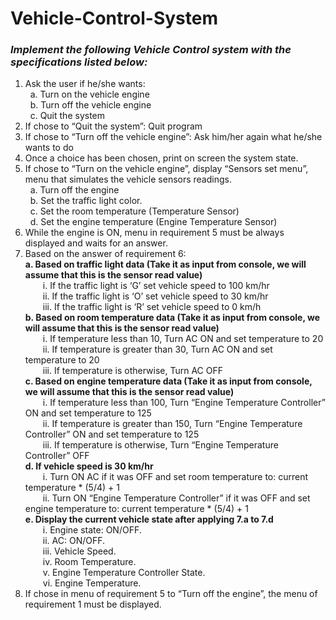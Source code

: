 # Vehicle-Control-System
<i><h3> Implement the following Vehicle Control system with the specifications listed below:</h3></i>

1. Ask the user if he/she wants:<br>
&nbsp;&nbsp;a. Turn on the vehicle engine<br>
&nbsp;&nbsp;b. Turn off the vehicle engine<br>
&nbsp;&nbsp;c. Quit the system<br>
2. If chose to “Quit the system”: Quit program<br>
3. If chose to “Turn off the vehicle engine”: Ask him/her again what he/she wants to do<br>
4. Once a choice has been chosen, print on screen the system state.<br>
5. If chose to “Turn on the vehicle engine”, display “Sensors set menu”, menu that simulates the vehicle sensors readings.<br>
&nbsp;&nbsp;a. Turn off the engine<br>
&nbsp;&nbsp;b. Set the traffic light color.<br>
&nbsp;&nbsp;c. Set the room temperature (Temperature Sensor)<br>
&nbsp;&nbsp;d. Set the engine temperature (Engine Temperature Sensor)<br>
6. While the engine is ON, menu in requirement 5 must be always displayed and waits for an answer.<br>
7. Based on the answer of requirement 6:<br>
**a. Based on traffic light data (Take it as input from console, we will assume that this is the sensor read value)**<br>
&emsp;&emsp;i. If the traffic light is ‘G’ set vehicle speed to 100 km/hr<br>
&emsp;&emsp;ii. If the traffic light is ‘O’ set vehicle speed to 30 km/hr<br>
&emsp;&emsp;iii. If the traffic light is ‘R’ set vehicle speed to 0 km/h<br>
**b. Based on room temperature data (Take it as input from console, we will assume that this is the sensor read value)<br>**
&emsp;&emsp;i. If temperature less than 10, Turn AC ON and set temperature to 20<br>
&emsp;&emsp;ii. If temperature is greater than 30, Turn AC ON and set temperature to 20<br>
&emsp;&emsp;iii. If temperature is otherwise, Turn AC OFF<br>
**c. Based on engine temperature data (Take it as input from console, we will assume that this is the sensor read value)<br>**
&emsp;&emsp;i. If temperature less than 100, Turn “Engine Temperature Controller” ON and set temperature to 125<br>
&emsp;&emsp;ii. If temperature is greater than 150, Turn “Engine Temperature Controller” ON and set temperature to 125<br>
&emsp;&emsp;iii. If temperature is otherwise, Turn “Engine Temperature Controller” OFF<br>
**d. If vehicle speed is 30 km/hr<br>**
&emsp;&emsp;i. Turn ON AC if it was OFF and set room temperature to: current temperature * (5/4) + 1<br>
&emsp;&emsp;ii. Turn ON “Engine Temperature Controller” if it was OFF and set engine temperature to: current temperature * (5/4) + 1<br>
**e. Display the current vehicle state after applying 7.a to 7.d<br>**
&emsp;&emsp;i. Engine state: ON/OFF.<br>
&emsp;&emsp;ii. AC: ON/OFF.<br>
&emsp;&emsp;iii. Vehicle Speed.<br>
&emsp;&emsp;iv. Room Temperature.<br>
&emsp;&emsp;v. Engine Temperature Controller State.<br>
&emsp;&emsp;vi. Engine Temperature.<br>
8. If chose in menu of requirement 5 to “Turn off the engine”, the menu of requirement 1 must be displayed.<br>
